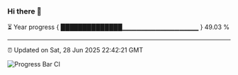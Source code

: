 ### Hi there 👋

⏳ Year progress { ██████████████▁▁▁▁▁▁▁▁▁▁▁▁▁▁▁▁ } 49.03 %

---

⏰ Updated on Sat, 28 Jun 2025 22:42:21 GMT

![Progress Bar CI](https://github.com/IshwaranRudhara/GIT-ACTION/workflows/Progress%20Bar%20CI/badge.svg)
